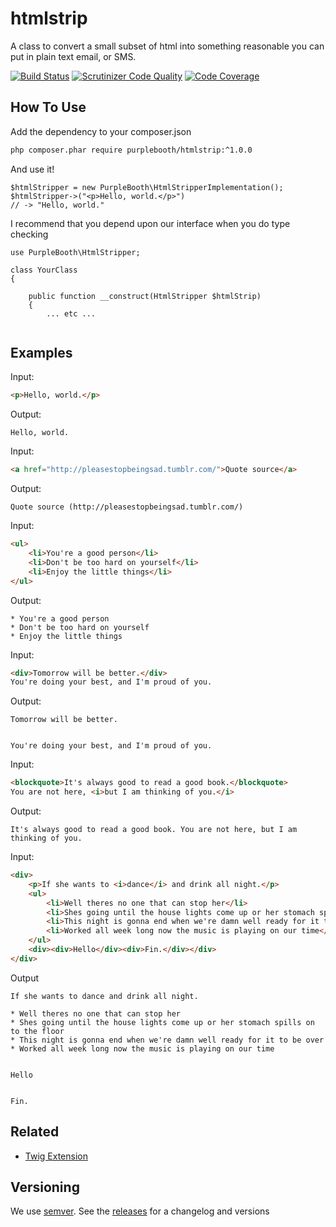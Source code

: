 htmlstrip
=========

A class to convert a small subset of html into something reasonable you
can put in plain text email, or SMS.

[![Build Status](https://travis-ci.org/PurpleBooth/htmlstrip.svg?branch=master)](https://travis-ci.org/PurpleBooth/htmlstrip)
[![Scrutinizer Code Quality](https://scrutinizer-ci.com/g/PurpleBooth/htmlstrip/badges/quality-score.png?b=master)](https://scrutinizer-ci.com/g/PurpleBooth/htmlstrip/?branch=master)
[![Code Coverage](https://scrutinizer-ci.com/g/PurpleBooth/htmlstrip/badges/coverage.png?b=master)](https://scrutinizer-ci.com/g/PurpleBooth/htmlstrip/?branch=master)

How To Use
----------

Add the dependency to your composer.json
```bash
php composer.phar require purplebooth/htmlstrip:^1.0.0
```


And use it!

```
$htmlStripper = new PurpleBooth\HtmlStripperImplementation();
$htmlStripper->("<p>Hello, world.</p>")
// -> "Hello, world."
```

I recommend that you depend upon our interface when you do type checking

```
use PurpleBooth\HtmlStripper;

class YourClass
{

    public function __construct(HtmlStripper $htmlStrip)
    {
        ... etc ...
     
```

Examples
--------
Input:
```html
<p>Hello, world.</p>
```

Output:
```
Hello, world.
```

Input:
```html
<a href="http://pleasestopbeingsad.tumblr.com/">Quote source</a>
```

Output:
```
Quote source (http://pleasestopbeingsad.tumblr.com/)
```

Input:
```html
<ul>
    <li>You're a good person</li>
    <li>Don't be too hard on yourself</li>
    <li>Enjoy the little things</li>
</ul>
```

Output:
```
* You're a good person
* Don't be too hard on yourself
* Enjoy the little things
```

Input:
```html
<div>Tomorrow will be better.</div>
You're doing your best, and I'm proud of you.
```

Output:
```
Tomorrow will be better.


You're doing your best, and I'm proud of you.
```

Input:
```html
<blockquote>It's always good to read a good book.</blockquote>
You are not here, <i>but I am thinking of you.</i>
```

Output:
```
It's always good to read a good book. You are not here, but I am thinking of you.
```

Input:
```html
<div>
    <p>If she wants to <i>dance</i> and drink all night.</p>
    <ul>
        <li>Well theres no one that can stop her</li>
        <li>Shes going until the house lights come up or her stomach spills on to the floor</li>
        <li>This night is gonna end when we're damn well ready for it to be over</li>
        <li>Worked all week long now the music is playing on our time</li>
    </ul>
    <div><div>Hello</div><div>Fin.</div></div>
</div>
```

Output
```
If she wants to dance and drink all night.

* Well theres no one that can stop her
* Shes going until the house lights come up or her stomach spills on to the floor
* This night is gonna end when we're damn well ready for it to be over
* Worked all week long now the music is playing on our time


Hello


Fin.
```

Related
-------

* [Twig Extension](https://github.com/PurpleBooth/twig-htmlstrip)


Versioning
----------

We use [semver](http://semver.org/). See the [releases](https://github.com/PurpleBooth/htmlstrip/releases) for a changelog and versions

